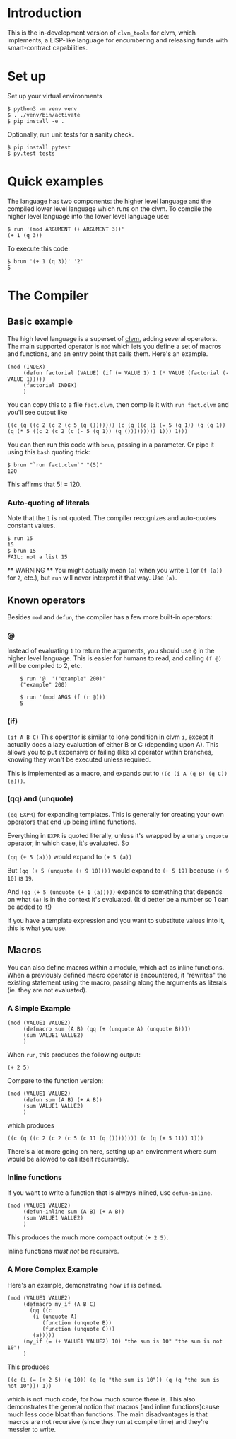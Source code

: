 # Introduction

This is the in-development version of `clvm_tools` for clvm, which implements, a LISP-like language for encumbering and releasing funds with smart-contract capabilities.


# Set up

Set up your virtual environments

    $ python3 -m venv venv
    $ . ./venv/bin/activate
    $ pip install -e .

Optionally, run unit tests for a sanity check.

    $ pip install pytest
    $ py.test tests


# Quick examples

The language has two components: the higher level language and the compiled lower level language which runs on the clvm.
To compile the higher level language into the lower level language use:

    $ run '(mod ARGUMENT (+ ARGUMENT 3))'
    (+ 1 (q 3))

To execute this code:

    $ brun '(+ 1 (q 3))' '2'
    5


# The Compiler


## Basic example

The high level language is a superset of [clvm](https://github.com/Chia-Network/clvm), adding several operators. The main supported operator is `mod` which lets you define a set of macros and functions, and an entry point that calls them. Here's an example.

    (mod (INDEX)
         (defun factorial (VALUE) (if (= VALUE 1) 1 (* VALUE (factorial (- VALUE 1)))))
         (factorial INDEX)
         )

You can copy this to a file `fact.clvm`, then compile it with `run fact.clvm` and you'll see output like

`((c (q ((c 2 (c 2 (c 5 (q ())))))) (c (q ((c (i (= 5 (q 1)) (q (q 1)) (q (* 5 ((c 2 (c 2 (c (- 5 (q 1)) (q ())))))))) 1))) 1)))`

You can then run this code with `brun`, passing in a parameter. Or pipe it using this `bash` quoting trick:

    $ brun "`run fact.clvm`" "(5)"
    120

This affirms that 5! = 120.


### Auto-quoting of literals

Note that the `1` is not quoted. The compiler recognizes and auto-quotes constant values.

    $ run 15
    15
    $ brun 15
    FAIL: not a list 15

** WARNING ** You might actually mean `(a)` when you write `1` (or `(f (a))` for `2`, etc.), but `run` will never interpret it that way. Use `(a)`.


## Known operators

Besides `mod` and `defun`, the compiler has a few more built-in operators:

### @

Instead of evaluating `1` to return the arguments, you should use `@` in the higher level language.
This is easier for humans to read, and calling `(f @)` will be compiled to 2, etc.

```
    $ run '@' '("example" 200)'
    ("example" 200)
    
    $ run '(mod ARGS (f (r @)))'
    5
```


### (if)

`(if A B C)`
This operator is similar to lone condition in clvm `i`, except it actually does a lazy evaluation of either B or C (depending upon A). This allows you to put expensive or failing (like `x`) operator within branches, knowing they won't be executed unless required.

This is implemented as a macro, and expands out to `((c (i A (q B) (q C)) (a)))`.


### (qq) and (unquote)

`(qq EXPR)` for expanding templates. This is generally for creating your own operators that end up being inline functions.

Everything in `EXPR` is quoted literally, unless it's wrapped by a unary `unquote` operator, in which case, it's evaluated. So

`(qq (+ 5 (a)))` would expand to `(+ 5 (a))`

But `(qq (+ 5 (unquote (+ 9 10))))` would expand to `(+ 5 19)` because `(+ 9 10)` is `19`.

And `(qq (+ 5 (unquote (+ 1 (a)))))` expands to something that depends on what `(a)` is in the context it's evaluated. (It'd better be a number so 1 can be added to it!)

If you have a template expression and you want to substitute values into it, this is what you use.


## Macros

You can also define macros within a module, which act as inline functions. When a previously defined macro operator is encountered, it "rewrites" the existing statement using the macro, passing along the arguments as literals (ie. they are not evaluated).


### A Simple Example

    (mod (VALUE1 VALUE2)
         (defmacro sum (A B) (qq (+ (unquote A) (unquote B))))
         (sum VALUE1 VALUE2)
         )

When `run`, this produces the following output:

`(+ 2 5)`

Compare to the function version:

    (mod (VALUE1 VALUE2)
         (defun sum (A B) (+ A B))
         (sum VALUE1 VALUE2)
         )

which produces

`((c (q ((c 2 (c 2 (c 5 (c 11 (q ()))))))) (c (q (+ 5 11)) 1)))`

There's a lot more going on here, setting up an environment where sum would be allowed to call itself recursively.

### Inline functions

If you want to write a function that is always inlined, use `defun-inline`.


    (mod (VALUE1 VALUE2)
         (defun-inline sum (A B) (+ A B))
         (sum VALUE1 VALUE2)
         )

This produces the much more compact output `(+ 2 5)`.

Inline functions *must not* be recursive.


### A More Complex Example

Here's an example, demonstrating how `if` is defined.

    (mod (VALUE1 VALUE2)
         (defmacro my_if (A B C)
           (qq ((c
    	    (i (unquote A)
    	       (function (unquote B))
    	       (function (unquote C)))
    	    (a)))))
         (my_if (= (+ VALUE1 VALUE2) 10) "the sum is 10" "the sum is not 10")
         )

This produces

`((c (i (= (+ 2 5) (q 10)) (q (q "the sum is 10")) (q (q "the sum is not 10"))) 1))`

which is not much code, for how much source there is. This also demonstrates the general notion that macros (and inline functions)cause much less code bloat than functions. The main disadvantages is that macros are not recursive (since they run at compile time) and they're messier to write.

